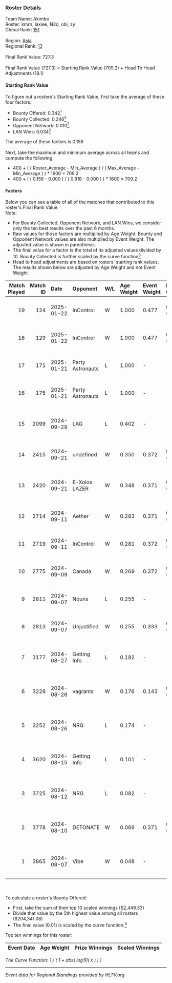 ### Roster Details<br />
Team Name: Akimbo<br />
Roster: kmrn, laxiee, N2o, obi, zy<br />
Global Rank: [151](../../standings_global_2025_01_27.md)<br />
<br />
Region: [Asia]( ../../standings_asia_2025_01_27.md)<br />
Regional Rank: [13]( ../../standings_asia_2025_01_27.md)<br />
<br />
Final Rank Value:  727.3<br />
<br />
Final Rank Value (727.3) = Starting Rank Value (709.2) + Head To Head Adjustments (18.1)<br />

#### Starting Rank Value<br />
To figure out a rosters's Starting Rank Value, first take the average of these four factors:<br />
- Bounty Offered: 0.342[<sup>1</sup>](#table2)
- Bounty Collected: 0.246[<sup>2</sup>](#table1)
- Opponent Network: 0.010[<sup>2</sup>](#table1)
- LAN Wins: 0.034[<sup>2</sup>](#table1)

The average of these factors is 0.158<br />
<br />
Next, take the maximum and minimum average across all teams and compute the following:<br />
- 400 + ( ( Roster_Average - Min_Average ) / ( Max_Average - Min_Average ) ) * 1600 = 709.2
- 400 + ( ( 0.158 - 0.000 ) / ( 0.818 - 0.000 ) ) * 1600 = 709.2


#### Factors<br />
Below you can see a table of all of the matches that contributed to this roster's Final Rank Value.<br />
Note:<br />

- For Bounty Collected, Opponent Network, and LAN Wins, we consider only the ten best results over the past 6 months.
- Raw values for those factors are multiplied by Age Weight. Bounty and Opponent Network values are also multiplied by Event Weight. The adjusted value is shown in parenthesis.
- The final value for a factor is the total of its adjusted values divided by 10. Bounty Collected is further scaled by the curve function[<sup>3</sup>](#curveFunction)
- Head to head adjustments are based on rosters' starting rank values. The results shown below are adjusted by Age Weight and not Event Weight
<span id="table1"></span><br />


| Match Played | Match ID | Date       | Opponent         | W/L | Age Weight | Event Weight | Bounty Collected | Opponent Network | LAN Wins  | H2H Adj. | Roster                       |
| -: | -: | :- | :- | :- | :- | :- | :- | :- | :- | -: | :- |
|           19 |      124 | 2025-01-22 | InControl        | W   | 1.000      | 0.477        | 0.006 (0.003)    | 0.044 (0.021)    | 0 (0.000) |     9.97 | kmrn, laxiee, N2o, obi, zy   |
|           18 |      129 | 2025-01-22 | InControl        | W   | 1.000      | 0.477        | 0.006 (0.003)    | 0.044 (0.021)    | 0 (0.000) |    10.78 | kmrn, laxiee, N2o, obi, zy   |
|           17 |      171 | 2025-01-21 | Party Astronauts | L   | 1.000      | -            | -                | -                | -         |    -7.47 | kmrn, laxiee, N2o, obi, zy   |
|           16 |      175 | 2025-01-21 | Party Astronauts | L   | 1.000      | -            | -                | -                | -         |    -7.98 | kmrn, laxiee, N2o, obi, zy   |
|           15 |     2099 | 2024-09-29 | LAG              | L   | 0.402      | -            | -                | -                | -         |    -6.80 | Mike, N2o, obi, taggy, zy    |
|           14 |     2415 | 2024-09-21 | undefined        | W   | 0.350      | 0.372        | 0.008 (0.001)    | 0.113 (0.015)    | 0 (0.000) |     4.95 | kmrn, laxiee, N2o, obi, zy   |
|           13 |     2420 | 2024-09-21 | E-Xolos LAZER    | W   | 0.348      | 0.371        | 0.008 (0.001)    | 0.150 (0.019)    | 0 (0.000) |     5.19 | kmrn, N2o, obi, taggy, zy    |
|           12 |     2714 | 2024-09-11 | Aether           | W   | 0.283      | 0.371        | 0.000 (0.000)    | 0.060 (0.006)    | 0 (0.000) |     1.94 | kmrn, laxiee, N2o, obi, zy   |
|           11 |     2719 | 2024-09-11 | InControl        | W   | 0.281      | 0.372        | 0.006 (0.001)    | 0.044 (0.005)    | 0 (0.000) |     3.59 | kmrn, laxiee, N2o, obi, zy   |
|           10 |     2775 | 2024-09-09 | Canada           | W   | 0.269      | 0.372        | 0.002 (0.000)    | 0.059 (0.006)    | 0 (0.000) |     2.69 | kmrn, laxiee, N2o, obi, zy   |
|            9 |     2811 | 2024-09-07 | Nouns            | L   | 0.255      | -            | -                | -                | -         |    -0.83 | kmrn, laxiee, N2o, obi, zy   |
|            8 |     2813 | 2024-09-07 | Unjustified      | W   | 0.255      | 0.333        | 0.000 (0.000)    | 0.000 (0.000)    | 1 (0.255) |     1.20 | kmrn, laxiee, N2o, obi, zy   |
|            7 |     3177 | 2024-08-27 | Getting Info     | L   | 0.182      | -            | -                | -                | -         |    -1.44 | hyza, laxiee, N2o, obi, Pol0 |
|            6 |     3228 | 2024-08-26 | vagrants         | W   | 0.176      | 0.143        | 0.004 (0.000)    | 0.211 (0.005)    | 0 (0.000) |     2.88 | hyza, laxiee, N2o, obi, Pol0 |
|            5 |     3252 | 2024-08-26 | NRG              | L   | 0.174      | -            | -                | -                | -         |    -0.32 | hyza, laxiee, N2o, obi, Pol0 |
|            4 |     3620 | 2024-08-15 | Getting Info     | L   | 0.101      | -            | -                | -                | -         |    -0.78 | hyza, kmrn, laxiee, N2o, obi |
|            3 |     3725 | 2024-08-12 | NRG              | L   | 0.082      | -            | -                | -                | -         |    -0.15 | hyza, kmrn, laxiee, N2o, obi |
|            2 |     3778 | 2024-08-10 | DETONATE         | W   | 0.069      | 0.371        | 0.000 (0.000)    | 0.024 (0.001)    | 0 (0.000) |     0.47 | hyza, kmrn, laxiee, N2o, obi |
|            1 |     3865 | 2024-08-07 | Vibe             | W   | 0.048      | -            | -                | -                | -         |     0.23 | hyza, kmrn, laxiee, N2o, obi |

<br />
<span id="table2"></span><br />
To calculate a roster's Bounty Offered:<br />

- First, take the sum of their top 10 scaled winnings ($2,449.33)
- Divide that value by the 5th highest value among all rosters ($204,341.08)
- The final value (0.01) is scaled by the curve function.[<sup>3</sup>](#curveFunction)

Top ten winnings for this roster:<br />

| Event Date | Age Weight | Prize Winnings | Scaled Winnings |
| :- | -: | :- | :- |


<span id="curveFunction"></span>_The Curve Function: 1 / ( 1 + abs( log10( x ) ) )_<br />

---
_Event data for Regional Standings provided by HLTV.org_<br />
